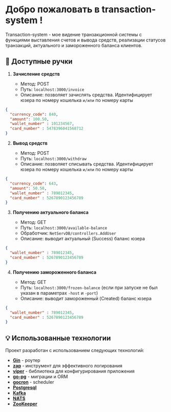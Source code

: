 # Добро пожаловать в transaction-system !

Transaction-system - мое видение транзакционной системы с функциями выставления счетов и вывода средств, реализации статусов транзакций, актуального и замороженного баланса клиентов.

## 🚀 Доступные ручки

1. **Зачисление средств**
    
    - Метод: POST
    - Путь: `localhost:3000/invoice`
    - Описание: позволяет зачислять средства. Идентифицирует юзера по номеру кошелька `и/или` по номеру карты
```json
{
  "currency_code": 840,
  "amount": 100.50,
  "wallet_number" : 101234567,
  "card_number" : 5478396041568712
}
```
      
2. **Вывод средств**
    
    - Метод: POST
    - Путь: `localhost:3000/withdraw`
    - Описание: позволяет списывать средства. Идентифицирует юзера по номеру кошелька `и/или` по номеру карты
```json
{
  "currency_code": 643,
  "amount": 50.50,
  "wallet_number" : 789012345,
  "card_number" : 5267890123456789
}
```
      
3. **Получению актуального баланса**
    
    - Метод: GET
    - Путь: `localhost:3000/available-balance`
    - Обработчик: `NetServDB/controllers.AddUser`
    - Описание: выводит актуальный (Success) баланс юзера
```json
{
  "wallet_number" : 789012345,
  "card_number" : 5267890123456789
}
```
    
4. **Получению замороженного баланса**
   
    - Метод: GET
    - Путь: `localhost:3000/frozen-balance` (если при запуске не был указан в параметрах `-host` и `-port`)
    - Описание: выводит замороженный (Created) баланс юзера
```json
{
  "wallet_number" : 789012345,
  "card_number" : 5267890123456789
}
```
      

## 💡 Использованные технологии

Проект разработан с использованием следующих технологий:

- [**Gin**](https://github.com/gin-gonic/gin) - роутер
- [**zap**](https://github.com/uber-go/zap) - инструмент для эффективного логирования
- [**viper**](https://github.com/spf13/viper) - библиотека для конфигурирования приложения
- [**go-pg**](https://www.postgresql.org/) - миграции и ORM
- [**gocron**](https://github.com/go-co-op/gocron) - scheduler
- [**Postgresql**](https://www.postgresql.org/) 
- [**Kafka**](https://kafka.apache.org)
- [**NATS**](https://github.com/nats-io/nats.go)
- [**ZooKeeper**](https://zookeeper.apache.org)
